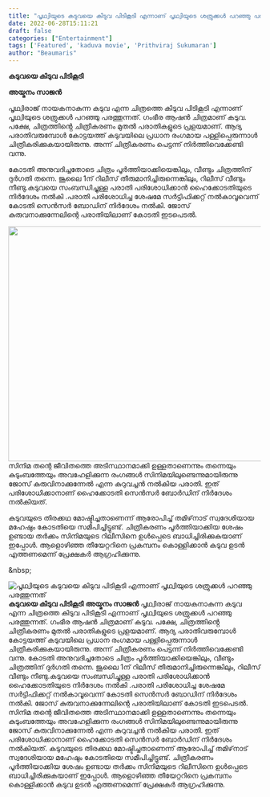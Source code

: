 ```yaml
---
title: "പൃഥ്വിയുടെ കടുവയെ കിടുവ പിടികൂടി എന്നാണ് പൃഥ്വിയുടെ ശത്രുക്കൾ പറഞ്ഞു പരത്തുന്നത്"
date: 2022-06-28T15:11:21
draft: false
categories: ["Entertainment"]
tags: ['Featured', 'kaduva movie', 'Prithviraj Sukumaran']
author: "Beaumaris"
---
```


<strong>കടുവയെ കിടുവ പിടികൂടി</strong>

<strong>അയ്മനം സാജൻ</strong>

പൃഥ്വിരാജ് നായകനാകുന്ന കടുവ എന്ന ചിത്രത്തെ കിടുവ പിടികൂടി എന്നാണ് പൃഥ്വിയുടെ ശത്രുക്കൾ പറഞ്ഞു പരത്തുന്നത്. ഗംഭീര ആഷൻ ചിത്രമാണ് കടുവ. പക്ഷേ, ചിത്രത്തിൻ്റെ ചിത്രീകരണം മുതൽ പരാതികളുടെ പ്രളയമാണ്. ആദ്യ പരാതിവരുമ്പോൾ കോട്ടയത്ത് കടുവയിലെ പ്രധാന രംഗമായ പള്ളിപ്പെരുന്നാൾ ചിത്രീകരിക്കുകയായിരുന്നു. അന്ന് ചിത്രീകരണം പെട്ടന്ന് നിർത്തിവെക്കേണ്ടി വന്നു.

കോടതി അനുവദിച്ചതോടെ ചിത്രം പൂർത്തിയാക്കിയെങ്കിലും, വീണ്ടും ചിത്രത്തിന് ദുർഗതി തന്നെ. ജൂലൈ 1ന് റിലീസ് തീരുമാനിച്ചിരുന്നെങ്കിലും, റിലീസ് വീണ്ടും നീണ്ടു.കടുവയെ സംബന്ധിച്ചുള്ള പരാതി പരിശോധിക്കാന്‍ ഹൈക്കോടതിയുടെ നിര്‍ദേശം നൽകി .പരാതി പരിശോധിച്ച ശേഷമേ സര്‍ട്ടിഫിക്കറ്റ് നല്‍കാവൂവെന്ന് കോടതി സെന്‍സര്‍ ബോഡിന് നിര്‍ദേശം നല്‍കി. ജോസ് കുരുവനാക്കുന്നേലിന്റെ പരാതിയിലാണ് കോടതി ഇടപെടല്‍.

<img class="wp-image-341091 aligncenter" src="https://cdn.boolokam.com/articles/2022/06/3T3T3.jpg" alt="" width="832" height="468" />സിനിമ തന്റെ ജീവിതത്തെ അടിസ്ഥാനമാക്കി ഉള്ളതാണെന്നും തന്നെയും കുടുംബത്തേയും അവഹേളിക്കുന്ന രംഗങ്ങള്‍ സിനിമയിലുണ്ടെന്നുമായിരുന്നു ജോസ് കുരുവിനാക്കുന്നേല്‍ എന്ന കുറുവച്ചന്‍ നല്‍കിയ പരാതി. ഇത് പരിശോധിക്കാനാണ് ഹൈക്കോടതി സെന്‍സര്‍ ബോര്‍ഡിന് നിര്‍ദേശം നല്‍കിയത്.

കടുവയുടെ തിരക്കഥ മോഷ്ടിച്ചതാണെന്ന് ആരോപിച്ച് തമിഴ്‌നാട് സ്വദേശിയായ മഹേഷും കോടതിയെ സമീപിച്ചിട്ടുണ്ട്. ചിത്രീകരണം പൂര്‍ത്തിയാക്കിയ ശേഷം ഉണ്ടായ തര്‍ക്കം സിനിമയുടെ റിലീസിനെ ഉള്‍പ്പെടെ ബാധിച്ചിരിക്കുകയാണ് ഇപ്പോള്‍. ആളൊഴിഞ്ഞ തീയേറ്ററിനെ പ്രകമ്പനം കൊള്ളിക്കാൻ കടുവ ഉടൻ എത്തണമെന്ന് പ്രേക്ഷകർ ആഗ്രഹിക്കുന്നു.

&amp;nbsp;


![പൃഥ്വിയുടെ കടുവയെ കിടുവ പിടികൂടി എന്നാണ് പൃഥ്വിയുടെ ശത്രുക്കൾ പറഞ്ഞു പരത്തുന്നത്](https://cdn.boolokam.com/articles/2022/06/3T3T3.jpg)**കടുവയെ കിടുവ പിടികൂടി** **അയ്മനം സാജൻ** പൃഥ്വിരാജ് നായകനാകുന്ന കടുവ എന്ന ചിത്രത്തെ കിടുവ പിടികൂടി എന്നാണ് പൃഥ്വിയുടെ ശത്രുക്കൾ പറഞ്ഞു പരത്തുന്നത്. ഗംഭീര ആഷൻ ചിത്രമാണ് കടുവ. പക്ഷേ, ചിത്രത്തിൻ്റെ ചിത്രീകരണം മുതൽ പരാതികളുടെ പ്രളയമാണ്. ആദ്യ പരാതിവരുമ്പോൾ കോട്ടയത്ത് കടുവയിലെ പ്രധാന രംഗമായ പള്ളിപ്പെരുന്നാൾ ചിത്രീകരിക്കുകയായിരുന്നു. അന്ന് ചിത്രീകരണം പെട്ടന്ന് നിർത്തിവെക്കേണ്ടി വന്നു. കോടതി അനുവദിച്ചതോടെ ചിത്രം പൂർത്തിയാക്കിയെങ്കിലും, വീണ്ടും ചിത്രത്തിന് ദുർഗതി തന്നെ. ജൂലൈ 1ന് റിലീസ് തീരുമാനിച്ചിരുന്നെങ്കിലും, റിലീസ് വീണ്ടും നീണ്ടു.കടുവയെ സംബന്ധിച്ചുള്ള പരാതി പരിശോധിക്കാന്‍ ഹൈക്കോടതിയുടെ നിര്‍ദേശം നൽകി .പരാതി പരിശോധിച്ച ശേഷമേ സര്‍ട്ടിഫിക്കറ്റ് നല്‍കാവൂവെന്ന് കോടതി സെന്‍സര്‍ ബോഡിന് നിര്‍ദേശം നല്‍കി. ജോസ് കുരുവനാക്കുന്നേലിന്റെ പരാതിയിലാണ് കോടതി ഇടപെടല്‍. സിനിമ തന്റെ ജീവിതത്തെ അടിസ്ഥാനമാക്കി ഉള്ളതാണെന്നും തന്നെയും കുടുംബത്തേയും അവഹേളിക്കുന്ന രംഗങ്ങള്‍ സിനിമയിലുണ്ടെന്നുമായിരുന്നു ജോസ് കുരുവിനാക്കുന്നേല്‍ എന്ന കുറുവച്ചന്‍ നല്‍കിയ പരാതി. ഇത് പരിശോധിക്കാനാണ് ഹൈക്കോടതി സെന്‍സര്‍ ബോര്‍ഡിന് നിര്‍ദേശം നല്‍കിയത്. കടുവയുടെ തിരക്കഥ മോഷ്ടിച്ചതാണെന്ന് ആരോപിച്ച് തമിഴ്‌നാട് സ്വദേശിയായ മഹേഷും കോടതിയെ സമീപിച്ചിട്ടുണ്ട്. ചിത്രീകരണം പൂര്‍ത്തിയാക്കിയ ശേഷം ഉണ്ടായ തര്‍ക്കം സിനിമയുടെ റിലീസിനെ ഉള്‍പ്പെടെ ബാധിച്ചിരിക്കുകയാണ് ഇപ്പോള്‍. ആളൊഴിഞ്ഞ തീയേറ്ററിനെ പ്രകമ്പനം കൊള്ളിക്കാൻ കടുവ ഉടൻ എത്തണമെന്ന് പ്രേക്ഷകർ ആഗ്രഹിക്കുന്നു. &nbsp;
